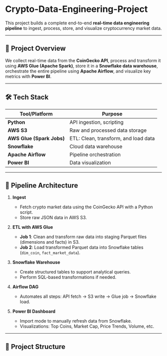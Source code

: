 # Crypto-Data-Engineering-Project


This project builds a complete end-to-end **real-time data engineering pipeline** to ingest, process, store, and visualize cryptocurrency market data.

---

## 📌 Project Overview

We collect real-time data from the **CoinGecko API**, process and transform it using **AWS Glue (Apache Spark)**, store it in a **Snowflake data warehouse**, orchestrate the entire pipeline using **Apache Airflow**, and visualize key metrics with **Power BI**.

---

## 🛠️ Tech Stack

| Tool/Platform | Purpose |
|---------------|---------|
| **Python** | API ingestion, scripting |
| **AWS S3** | Raw and processed data storage |
| **AWS Glue (Spark Jobs)** | ETL: Clean, transform, and load data |
| **Snowflake** | Cloud data warehouse |
| **Apache Airflow** | Pipeline orchestration |
| **Power BI** | Data visualization |

---

## 🔁 Pipeline Architecture

1. **Ingest**
   - Fetch crypto market data using the CoinGecko API with a Python script.
   - Store raw JSON data in AWS S3.

2. **ETL with AWS Glue**
   - **Job 1**: Clean and transform raw data into staging Parquet files (dimensions and facts) in S3.
   - **Job 2**: Load transformed Parquet data into Snowflake tables (`dim_coin`, `fact_market_data`).

3. **Snowflake Warehouse**
   - Create structured tables to support analytical queries.
   - Perform SQL-based transformations if needed.

4. **Airflow DAG**
   - Automates all steps: API fetch → S3 write → Glue job → Snowflake load.

5. **Power BI Dashboard**
   - Import mode to manually refresh data from Snowflake.
   - Visualizations: Top Coins, Market Cap, Price Trends, Volume, etc.

---

## 📂 Project Structure

